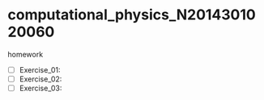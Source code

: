 # computational_physics_N2014301020060
 
 homework
 - [ ] Exercise_01:
 - [ ] Exercise_02:
 - [ ] Exercise_03:
